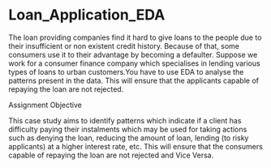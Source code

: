 # Loan_Application_EDA

The loan providing companies find it hard to give loans to the people due to their insufficient or non existent credit history. Because of that, some consumers use it to their advantage by becoming a defaulter. Suppose we work for a consumer finance company which specialises in lending various types of loans to urban customers.You have to use EDA to analyse the patterns present in the data. This will ensure that the applicants capable of repaying the loan are not rejected.

Assignment Objective

This case study aims to identify patterns which indicate if a client has difficulty paying their
instalments which may be used for taking actions such as denying the loan, reducing the amount of
loan, lending (to risky applicants) at a higher interest rate, etc. This will ensure that the consumers
capable of repaying the loan are not rejected and Vice Versa.
